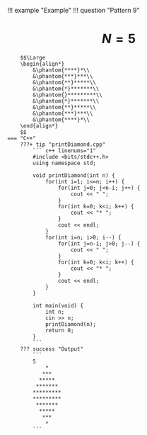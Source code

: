 !!! example "Example"
    !!! question "Pattern 9"
        <h1 align="center">$N = 5$</h1>

        $$\Large
        \begin{align*}
            &\phantom{****}*\\
            &\phantom{***}***\\
            &\phantom{**}*****\\
            &\phantom{*}*******\\
            &\phantom{}*********\\
            &\phantom{*}*******\\
            &\phantom{**}*****\\
            &\phantom{***}***\\
            &\phantom{****}*\\
        \end{align*}
        $$
    === "C++"
        ???+ tip "printDiamond.cpp"
            ``` c++ linenums="1"
            #include <bits/stdc++.h>
            using namespace std;

            void printDiamond(int n) {
                for(int i=1; i<=n; i++) {
                    for(int j=0; j<n-i; j++) {
                        cout << " ";
                    }
                    for(int k=0; k<i; k++) {
                        cout << "* ";
                    }
                    cout << endl;
                }
                for(int i=n; i>0; i--) {
                    for(int j=n-i; j>0; j--) {
                        cout << " ";
                    }
                    for(int k=0; k<i; k++) {
                        cout << "* ";
                    }
                    cout << endl;
                }
            }

            int main(void) {
                int n;
                cin >> n;
                printDiamond(n);
                return 0;
            }
            ```
        ??? success "Output"
            ```
            5
                *
               ***  
              *****
             *******
            *********
            *********
             *******
              *****
               ***
                *
            ```